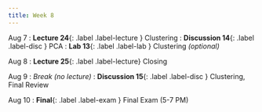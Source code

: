```yaml
---
title: Week 8
---
```


Aug 7
: **Lecture 24**{: .label .label-lecture } Clustering
: **Discussion 14**{: .label .label-disc } PCA
: **Lab 13**{: .label .label-lab } Clustering <i>(optional)</i>

Aug 8
: **Lecture 25**{: .label .label-lecture} Closing

Aug 9
: <i>Break (no lecture)</i>
: **Discussion 15**{: .label .label-disc } Clustering, Final Review

Aug 10
: **Final**{: .label .label-exam } Final Exam (5-7 PM)
